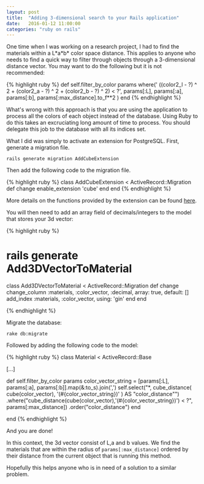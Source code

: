 ```yaml
---
layout: post
title:  "Adding 3-dimensional search to your Rails application"
date:   2016-01-12 11:00:00
categories: "ruby on rails"
---
```


One time when I was working on a research project, I had to find the materials within a L\*a\*b\* color space distance. This applies to anyone who needs to find a quick way to filter through objects through a 3-dimensional distance vector. You may want to do the following but it is not recommended:

{% highlight ruby %}
def self.filter_by_color params
  where(' ((color2_l - ?) ^ 2 + (color2_a - ?) ^ 2  + (color2_b - ?) ^ 2) < ?', params[:L], params[:a], params[:b], params[:max_distance].to_f**2 )
end
{% endhighlight %}

What's wrong with this approach is that you are using the application to process all the colors of each object instead of the database. Using Ruby to do this takes an excruciating long amount of time to process. 
You should delegate this job to the database with all its indices set.

What I did was simply to activate an extension for PostgreSQL. First, generate a migration file.

```
rails generate migration AddCubeExtension
``` 

Then add the following code to the migration file.

{% highlight ruby %}
class AddCubeExtension < ActiveRecord::Migration
  def change
    enable_extension 'cube'
  end
end
{% endhighlight %}

More details on the functions provided by the extension can be found [here](http://www.postgresql.org/docs/9.4/static/cube.html).

You will then need to add an array field of decimals/integers to the model that stores your 3d vector:

{% highlight ruby %}
# rails generate Add3DVectorToMaterial

class Add3DVectorToMaterial < ActiveRecord::Migration
  def change
    change_column :materials, :color_vector, :decimal, array: true, default: []
    add_index  :materials, :color_vector, using: 'gin'
  end
end

{% endhighlight %}

Migrate the database:

```
rake db:migrate
```

Followed by adding the following code to the model:

{% highlight ruby %}
class Material < ActiveRecord::Base

  [...]

  def self.filter_by_color params
    color_vector_string = [params[:L], params[:a], params[:b]].map(&:to_s).join(',')
    self.select("*,
      cube_distance(
        cube(color_vector),
        '(#{color_vector_string})'
      )
      AS \"color_distance\"")
    .where("cube_distance(cube(color_vector),'(#{color_vector_string})') < ?", params[:max_distance])
    .order("color_distance")
  end

end
{% endhighlight %}

And you are done! 

In this context, the 3d vector consist of L,a and b values. We find the materials that are within the radius of ```params[:max_distance]``` ordered by their distance from the current object that is running this method.

Hopefully this helps anyone who is in need of a solution to a similar problem.